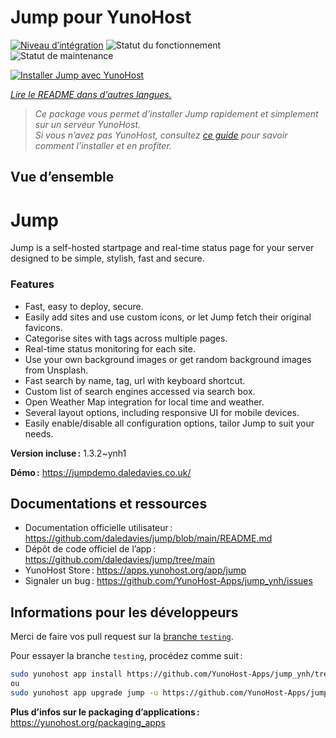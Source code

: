 <!--
Nota bene : ce README est automatiquement généré par <https://github.com/YunoHost/apps/tree/master/tools/readme_generator>
Il NE doit PAS être modifié à la main.
-->

# Jump pour YunoHost

[![Niveau d’intégration](https://dash.yunohost.org/integration/jump.svg)](https://dash.yunohost.org/appci/app/jump) ![Statut du fonctionnement](https://ci-apps.yunohost.org/ci/badges/jump.status.svg) ![Statut de maintenance](https://ci-apps.yunohost.org/ci/badges/jump.maintain.svg)

[![Installer Jump avec YunoHost](https://install-app.yunohost.org/install-with-yunohost.svg)](https://install-app.yunohost.org/?app=jump)

*[Lire le README dans d'autres langues.](./ALL_README.md)*

> *Ce package vous permet d’installer Jump rapidement et simplement sur un serveur YunoHost.*  
> *Si vous n’avez pas YunoHost, consultez [ce guide](https://yunohost.org/install) pour savoir comment l’installer et en profiter.*

## Vue d’ensemble

# Jump
Jump is a self-hosted startpage and real-time status page for your server designed to be simple, stylish, fast and secure.
### Features

- Fast, easy to deploy, secure.
- Easily add sites and use custom icons, or let Jump fetch their original favicons.
- Categorise sites with tags across multiple pages.
- Real-time status monitoring for each site.
- Use your own background images or get random background images from Unsplash.
- Fast search by name, tag, url with keyboard shortcut.
- Custom list of search engines accessed via search box.
- Open Weather Map integration for local time and weather.
- Several layout options, including responsive UI for mobile devices.
- Easily enable/disable all configuration options, tailor Jump to suit your needs.


**Version incluse :** 1.3.2~ynh1

**Démo :** <https://jumpdemo.daledavies.co.uk/>
## Documentations et ressources

- Documentation officielle utilisateur : <https://github.com/daledavies/jump/blob/main/README.md>
- Dépôt de code officiel de l’app : <https://github.com/daledavies/jump/tree/main>
- YunoHost Store : <https://apps.yunohost.org/app/jump>
- Signaler un bug : <https://github.com/YunoHost-Apps/jump_ynh/issues>

## Informations pour les développeurs

Merci de faire vos pull request sur la [branche `testing`](https://github.com/YunoHost-Apps/jump_ynh/tree/testing).

Pour essayer la branche `testing`, procédez comme suit :

```bash
sudo yunohost app install https://github.com/YunoHost-Apps/jump_ynh/tree/testing --debug
ou
sudo yunohost app upgrade jump -u https://github.com/YunoHost-Apps/jump_ynh/tree/testing --debug
```

**Plus d’infos sur le packaging d’applications :** <https://yunohost.org/packaging_apps>
